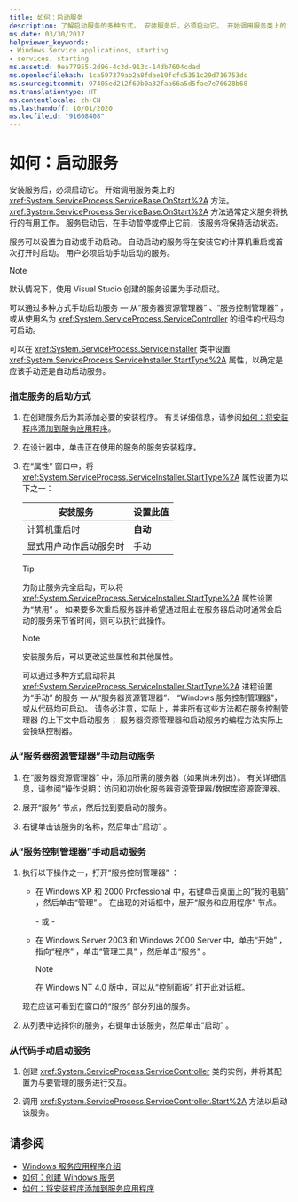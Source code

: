 ```yaml
---
title: 如何：启动服务
description: 了解启动服务的多种方式。 安装服务后，必须启动它。 开始调用服务类上的 OnStart 方法。
ms.date: 03/30/2017
helpviewer_keywords:
- Windows Service applications, starting
- services, starting
ms.assetid: 9ea77955-2d96-4c3d-913c-14db7604cdad
ms.openlocfilehash: 1ca597379ab2a8fdae19fcfc5351c29d716753dc
ms.sourcegitcommit: 97405ed212f69b0a32faa66a5d5fae7e76628b68
ms.translationtype: HT
ms.contentlocale: zh-CN
ms.lasthandoff: 10/01/2020
ms.locfileid: "91608408"
---
```

# <a name="how-to-start-services"></a>如何：启动服务

安装服务后，必须启动它。 开始调用服务类上的 <xref:System.ServiceProcess.ServiceBase.OnStart%2A> 方法。 <xref:System.ServiceProcess.ServiceBase.OnStart%2A> 方法通常定义服务将执行的有用工作。 服务启动后，在手动暂停或停止它前，该服务将保持活动状态。

服务可以设置为自动或手动启动。 自动启动的服务将在安装它的计算机重启或首次打开时启动。 用户必须启动手动启动的服务。

> [!NOTE]
> 默认情况下，使用 Visual Studio 创建的服务设置为手动启动。

可以通过多种方式手动启动服务 — 从“服务器资源管理器”  、“服务控制管理器”  ，或从使用名为 <xref:System.ServiceProcess.ServiceController> 的组件的代码均可启动。

可以在 <xref:System.ServiceProcess.ServiceInstaller> 类中设置 <xref:System.ServiceProcess.ServiceInstaller.StartType%2A> 属性，以确定是应该手动还是自动启动服务。

### <a name="to-specify-how-a-service-should-start"></a>指定服务的启动方式

1. 在创建服务后为其添加必要的安装程序。 有关详细信息，请参阅[如何：将安装程序添加到服务应用程序](how-to-add-installers-to-your-service-application.md)。

2. 在设计器中，单击正在使用的服务的服务安装程序。

3. 在“属性”  窗口中，将 <xref:System.ServiceProcess.ServiceInstaller.StartType%2A> 属性设置为以下之一：

    |安装服务|设置此值|
    |----------------------------------|--------------------|
    |计算机重启时|**自动**|
    |显式用户动作启动服务时|手动|

    > [!TIP]
    > 为防止服务完全启动，可以将 <xref:System.ServiceProcess.ServiceInstaller.StartType%2A> 属性设置为“禁用”  。 如果要多次重启服务器并希望通过阻止在服务器启动时通常会启动的服务来节省时间，则可以执行此操作。

    > [!NOTE]
    > 安装服务后，可以更改这些属性和其他属性。

    可以通过多种方式启动将其 <xref:System.ServiceProcess.ServiceInstaller.StartType%2A> 进程设置为“手动”  的服务 — 从“服务器资源管理器”、   “Windows 服务控制管理器”，或从代码均可启动。 请务必注意，实际上，并非所有这些方法都在服务控制管理器  的上下文中启动服务；  服务器资源管理器和启动服务的编程方法实际上会操纵控制器。

### <a name="to-manually-start-a-service-from-server-explorer"></a>从“服务器资源管理器”手动启动服务

1. 在“服务器资源管理器”  中，添加所需的服务器（如果尚未列出）。 有关详细信息，请参阅“操作说明：访问和初始化服务器资源管理器/数据库资源管理器。

2. 展开“服务”  节点，然后找到要启动的服务。

3. 右键单击该服务的名称，然后单击“启动”  。

### <a name="to-manually-start-a-service-from-services-control-manager"></a>从“服务控制管理器”手动启动服务

1. 执行以下操作之一，打开“服务控制管理器”  ：

    - 在 Windows XP 和 2000 Professional 中，右键单击桌面上的“我的电脑”  ，然后单击“管理”  。 在出现的对话框中，展开“服务和应用程序”  节点。

      \- 或 -

    - 在 Windows Server 2003 和 Windows 2000 Server 中，单击“开始”  ，指向“程序”  ，单击“管理工具”  ，然后单击“服务”  。

      > [!NOTE]
      > 在 Windows NT 4.0 版中，可以从“控制面板”  打开此对话框。

    现在应该可看到在窗口的“服务”  部分列出的服务。

2. 从列表中选择你的服务，右键单击该服务，然后单击“启动”  。

### <a name="to-manually-start-a-service-from-code"></a>从代码手动启动服务

1. 创建 <xref:System.ServiceProcess.ServiceController> 类的实例，并将其配置为与要管理的服务进行交互。

2. 调用 <xref:System.ServiceProcess.ServiceController.Start%2A> 方法以启动该服务。

## <a name="see-also"></a>请参阅

- [Windows 服务应用程序介绍](introduction-to-windows-service-applications.md)
- [如何：创建 Windows 服务](how-to-create-windows-services.md)
- [如何：将安装程序添加到服务应用程序](how-to-add-installers-to-your-service-application.md)
